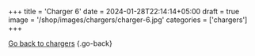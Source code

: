 +++
title = 'Charger 6'
date = 2024-01-28T22:14:14+05:00
draft = true
image = '/shop/images/chargers/charger-6.jpg'
categories = ['chargers']
+++

[Go back to chargers](/shop/categories/chargers/)
{.go-back}